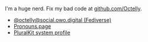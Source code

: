 I'm a huge nerd. Fix my bad code at [github.com/Octelly](https://github.com/Octelly).

- [@octelly@social.owo.digital (Fediverse)](https://social.owo.digital/@octelly)
- [Pronouns.page](https://en.pronouns.page/@Octelly)
- [PluralKit system profile](https://dash.pluralkit.me/profile/s/epzct)